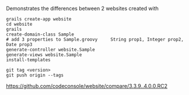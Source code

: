 Demonstrates the differences between 2 websites created with
```
grails create-app website
cd website
grails
create-domain-class Sample
# add 3 properties to Sample.groovy     String prop1, Integer prop2, Date prop3
generate-controller website.Sample 
generate-views website.Sample 
install-templates 

git tag <version>
git push origin --tags
```

https://github.com/codeconsole/website/compare/3.3.9..4.0.0.RC2
